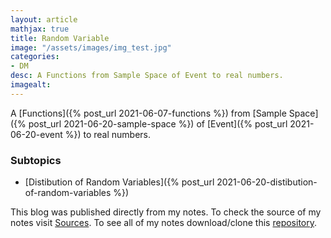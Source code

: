 ```yaml
---
layout: article
mathjax: true
title: Random Variable
image: "/assets/images/img_test.jpg"
categories:
- DM
desc: A Functions from Sample Space of Event to real numbers. 
imagealt: 
---
```


A [Functions]({% post_url 2021-06-07-functions %}) from [Sample Space]({% post_url 2021-06-20-sample-space %}) of [Event]({% post_url 2021-06-20-event %}) to real numbers.

### Subtopics
- [Distibution of Random Variables]({% post_url 2021-06-20-distibution-of-random-variables %})

This blog was published directly from my notes.
To check the source of my notes visit [Sources](sources.html).
To see all of my notes download/clone this [repository](https://github.com/bovem/CS).